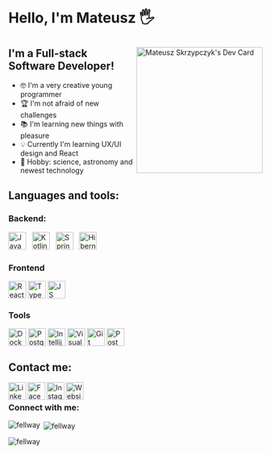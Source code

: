 <h1>Hello, I'm Mateusz 🖐</h1>
<div align="left">
            <a href="https://app.daily.dev/Fellway">
        <img align="right" src="https://api.daily.dev/devcards/e4e6ae60c15f4dbe93e43ace71e3c45d.png?r=giq" width="250" alt="Mateusz Skrzypczyk's Dev Card"/>
    </a>
    <h2>I'm a Full-stack Software Developer!</h2>
    <ul>
        <li>🤓 I'm a very creative young programmer</li>
        <li>🏆 I'm not afraid of new challenges</li>
        <li>📚 I'm learning new things with pleasure</li>
        <li>💡 Currently I'm learning UX/UI design and React</li>
        <li>🚀 Hobby: science, astronomy and newest technology</li>
    </ul>
    <h2>Languages and tools:</h2>
    <h3>Backend:</h3>
    <div>
        <img alt="Java" width="35px" src="https://cdn.freebiesupply.com/logos/large/2x/java-14-logo-png-transparent.png" />
        &nbsp;
        <img alt="Kotlin" width="35px" src="https://upload.wikimedia.org/wikipedia/commons/thumb/0/06/Kotlin_Icon.svg/1200px-Kotlin_Icon.svg.png" />
        &nbsp;
        <img alt="Spring" width="35px" src="https://cdn.worldvectorlogo.com/logos/spring-3.svg" />
        &nbsp;
        <img alt="Hibernate" width="35px" src="https://cdn.worldvectorlogo.com/logos/hibernate.svg" />
    </div>
    <h3>Frontend</h3>
    <div style="display:flex">
    <img alt="React" width="35px" src="https://upload.wikimedia.org/wikipedia/commons/thumb/4/47/React.svg/1200px-React.svg.png"/>
    &nbsp;
    <img alt="TypeScript" width="35px" src="https://cdn.iconscout.com/icon/free/png-256/typescript-1174965.png"/>
    &nbsp;
    <img alt="JS" width="35px" src="https://upload.wikimedia.org/wikipedia/commons/thumb/9/99/Unofficial_JavaScript_logo_2.svg/1024px-Unofficial_JavaScript_logo_2.svg.png" />
    </div>
    <h3>Tools</h3>
    <div style="display:flex">
    <img alt="Docker" width="35px" src="https://icon-library.com/images/social_media_social_media_logo_docker-512.png"/>
    &nbsp;
    <img alt="PostgreSQL" width="35px" src="https://cdn.iconscout.com/icon/free/png-512/postgresql-226047.png" />
    &nbsp;
    <img alt="Intellij" width="35px" src="https://images-wixmp-ed30a86b8c4ca887773594c2.wixmp.com/f/9b5e7dcc-db45-4acb-8078-4f1e40191fe1/dbfye6x-ee5cf816-da93-4428-8cc6-e388e0b45136.png?token=eyJ0eXAiOiJKV1QiLCJhbGciOiJIUzI1NiJ9.eyJzdWIiOiJ1cm46YXBwOiIsImlzcyI6InVybjphcHA6Iiwib2JqIjpbW3sicGF0aCI6IlwvZlwvOWI1ZTdkY2MtZGI0NS00YWNiLTgwNzgtNGYxZTQwMTkxZmUxXC9kYmZ5ZTZ4LWVlNWNmODE2LWRhOTMtNDQyOC04Y2M2LWUzODhlMGI0NTEzNi5wbmcifV1dLCJhdWQiOlsidXJuOnNlcnZpY2U6ZmlsZS5kb3dubG9hZCJdfQ._0zGB33NIE1jhC583GLDwygXr5jsMVwfCaEtBWtWNt0" />
    &nbsp;
    <img alt="Visual Studio Code" width="35px" src="https://cdn.worldvectorlogo.com/logos/visual-studio-code-1.svg" />
    &nbsp;
    <img alt="Git" width="35px" src="https://upload.wikimedia.org/wikipedia/commons/thumb/3/3f/Git_icon.svg/768px-Git_icon.svg.png"/>
    &nbsp;
    <img alt="Postman" width="35px" src="https://user-images.githubusercontent.com/7853266/44114706-9c72dd08-9fd1-11e8-8d9d-6d9d651c75ad.png" />
    </div>
</div>
<h2>Contact me:</h2>
<a href="https://www.linkedin.com/in/mateusz-skrzypczyk/">
<img align="left" alt="LinkedIn" width="35px" src="https://cdn.freebiesupply.com/logos/large/2x/linkedin-icon-logo-png-transparent.png" />
</a>
&nbsp;
<a href="https://www.facebook.com/mateusz.skrzypczyk.9">
<img align="left" alt="Facebook" width="35px" src="https://www.edigitalagency.com.au/wp-content/uploads/Facebook-logo-blue-circle-large-transparent-png.png" />
</a>
&nbsp;
<a href="https://www.instagram.com/_matt.dev">
<img align="left" alt="Instagram" width="35px" src="https://upload.wikimedia.org/wikipedia/commons/thumb/e/e7/Instagram_logo_2016.svg/768px-Instagram_logo_2016.svg.png" />
</a>

<a href="https://www.mskrzypczyk.dev">
<img align="left" alt="Website" width="35px" src="https://www.freeiconspng.com/thumbs/website-icon/website-icon-11.png" />
</a>

<h3 align="left">Connect with me:</h3>
<p align="left">
</p>

<p><img align="left" src="https://github-readme-stats.vercel.app/api/top-langs?username=fellway&show_icons=true&locale=en&layout=compact" alt="fellway" /></p>

<p>&nbsp;<img align="center" src="https://github-readme-stats.vercel.app/api?username=fellway&show_icons=true&locale=en" alt="fellway" /></p>

<p><img align="center" src="https://github-readme-streak-stats.herokuapp.com/?user=fellway&" alt="fellway" /></p>
